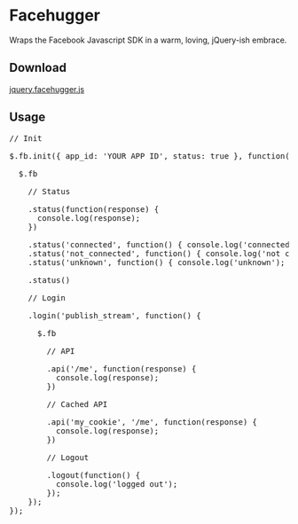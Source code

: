 Facehugger
===========

Wraps the Facebook Javascript SDK in a warm, loving, jQuery-ish embrace.

Download
--------

[jquery.facehugger.js](https://github.com/winton/facehugger/raw/master/public/js/jquery.facehugger.js)

Usage
-----

<pre>
// Init

$.fb.init({ app_id: 'YOUR APP ID', status: true }, function() {
  
  $.fb
  
    // Status

    .status(function(response) {
      console.log(response);
    })

    .status('connected', function() { console.log('connected'); })
    .status('not_connected', function() { console.log('not connected'); })
    .status('unknown', function() { console.log('unknown'); })

    .status()

    // Login
  
    .login('publish_stream', function() {
      
      $.fb
    
        // API
    
        .api('/me', function(response) {
          console.log(response);
        })
    
        // Cached API
    
        .api('my_cookie', '/me', function(response) {
          console.log(response);
        })
    
        // Logout
    
        .logout(function() {
          console.log('logged out');
        });
    });
});
</pre>